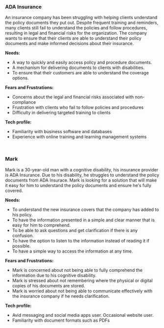 
### **ADA Insurance**
An insurance company has been struggling with helping clients understand the policy documents they put out. Despite frequent training and reminders, many clients still fail to understand the policies and follow procedures, resulting in legal and financial risks for the organization. The company wants to ensure that their clients are able to understand their policy documents and make informed decisions about their insurance.

**Needs:**

- A way to quickly and easily access policy and procedure documents.
- A mechanism for delivering documents to clients with disabilities.
- To ensure that their customers are able to understand the coverage options.

**Fears and Frustrations:**

- Concerns about the legal and financial risks associated with non-compliance
- Frustration with clients who fail to follow policies and procedures
- Difficulty in delivering targeted training to clients

**Tech profile:**

- Familiarity with business software and databases
- Experience with online training and learning management systems

&nbsp;
&nbsp;

### **Mark**
Mark is a 30-year-old man with a cognitive disability, his insurance provider is ADA Insurance. Due to his disability, he struggles to understand the policy documents from ADA Insurace. Mark is looking for a solution that will make it easy for him to understand the policy documents and ensure he's fully covered.

**Needs:**

- To understand the new insurance covers that the company has added to his policy.
- To have the information presented in a simple and clear manner that is easy for him to comprehend.
- To be able to ask questions and get clarification if there is any confusion.
- To have the option to listen to the information instead of reading it if possible.
- To have a simple way to access the information at any time.

**Fears and Frustrations:**

- Mark is concerned about not being able to fully comprehend the information due to his cognitive disability.
- Mark is stressed about not remembering where the physical or digital copies of his documents are stored.
- Mark is worried about not being able to communicate effectively with the insurance company if he needs clarification.

**Tech profile:**

- Avid messaging and social media apps user. Occasional website user.
- Familiarity with document formats such as PDFs